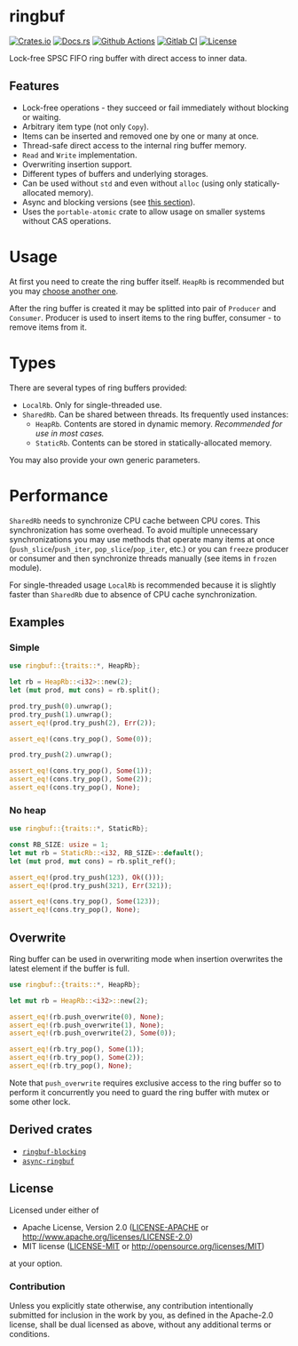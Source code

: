 # ringbuf

[![Crates.io][crates_badge]][crates]
[![Docs.rs][docs_badge]][docs]
[![Github Actions][github_badge]][github]
[![Gitlab CI][gitlab_badge]][gitlab]
[![License][license_badge]][license]

[crates_badge]: https://img.shields.io/crates/v/ringbuf.svg
[docs_badge]: https://docs.rs/ringbuf/badge.svg
[github_badge]: https://github.com/agerasev/ringbuf/actions/workflows/test.yml/badge.svg
[gitlab_badge]: https://gitlab.com/agerasev/ringbuf/badges/master/pipeline.svg
[license_badge]: https://img.shields.io/crates/l/ringbuf.svg

[crates]: https://crates.io/crates/ringbuf
[docs]: https://docs.rs/ringbuf
[github]: https://github.com/agerasev/ringbuf/actions/workflows/test.yml
[gitlab]: https://gitlab.com/agerasev/ringbuf/-/pipelines?scope=branches&ref=master
[license]: #license

Lock-free SPSC FIFO ring buffer with direct access to inner data.

## Features

+ Lock-free operations - they succeed or fail immediately without blocking or waiting.
+ Arbitrary item type (not only `Copy`).
+ Items can be inserted and removed one by one or many at once.
+ Thread-safe direct access to the internal ring buffer memory.
+ `Read` and `Write` implementation.
+ Overwriting insertion support.
+ Different types of buffers and underlying storages.
+ Can be used without `std` and even without `alloc` (using only statically-allocated memory).
+ Async and blocking versions (see [this section](#derived-crates)).
+ Uses the `portable-atomic` crate to allow usage on smaller systems without CAS operations.

# Usage

At first you need to create the ring buffer itself. `HeapRb` is recommended but you may [choose another one](#types).

After the ring buffer is created it may be splitted into pair of `Producer` and `Consumer`.
Producer is used to insert items to the ring buffer, consumer - to remove items from it.

# Types

There are several types of ring buffers provided:

+ `LocalRb`. Only for single-threaded use.
+ `SharedRb`. Can be shared between threads. Its frequently used instances:
  + `HeapRb`. Contents are stored in dynamic memory. *Recommended for use in most cases.*
  + `StaticRb`. Contents can be stored in statically-allocated memory.

You may also provide your own generic parameters.

# Performance

`SharedRb` needs to synchronize CPU cache between CPU cores. This synchronization has some overhead.
To avoid multiple unnecessary synchronizations you may use methods that operate many items at once
(`push_slice`/`push_iter`, `pop_slice`/`pop_iter`, etc.)
or you can `freeze` producer or consumer and then synchronize threads manually (see items in `frozen` module).

For single-threaded usage `LocalRb` is recommended because it is slightly faster than `SharedRb` due to absence of CPU cache synchronization.

## Examples

### Simple

```rust
use ringbuf::{traits::*, HeapRb};

let rb = HeapRb::<i32>::new(2);
let (mut prod, mut cons) = rb.split();

prod.try_push(0).unwrap();
prod.try_push(1).unwrap();
assert_eq!(prod.try_push(2), Err(2));

assert_eq!(cons.try_pop(), Some(0));

prod.try_push(2).unwrap();

assert_eq!(cons.try_pop(), Some(1));
assert_eq!(cons.try_pop(), Some(2));
assert_eq!(cons.try_pop(), None);
```

### No heap

```rust
use ringbuf::{traits::*, StaticRb};

const RB_SIZE: usize = 1;
let mut rb = StaticRb::<i32, RB_SIZE>::default();
let (mut prod, mut cons) = rb.split_ref();

assert_eq!(prod.try_push(123), Ok(()));
assert_eq!(prod.try_push(321), Err(321));

assert_eq!(cons.try_pop(), Some(123));
assert_eq!(cons.try_pop(), None);
```

## Overwrite

Ring buffer can be used in overwriting mode when insertion overwrites the latest element if the buffer is full.

```rust
use ringbuf::{traits::*, HeapRb};

let mut rb = HeapRb::<i32>::new(2);

assert_eq!(rb.push_overwrite(0), None);
assert_eq!(rb.push_overwrite(1), None);
assert_eq!(rb.push_overwrite(2), Some(0));

assert_eq!(rb.try_pop(), Some(1));
assert_eq!(rb.try_pop(), Some(2));
assert_eq!(rb.try_pop(), None);
```

Note that `push_overwrite` requires exclusive access to the ring buffer
so to perform it concurrently you need to guard the ring buffer with mutex or some other lock.

## Derived crates

+ [`ringbuf-blocking`](https://crates.io/crates/ringbuf-blocking)
+ [`async-ringbuf`](https://crates.io/crates/async-ringbuf)

## License

Licensed under either of

 * Apache License, Version 2.0 ([LICENSE-APACHE](LICENSE-APACHE) or http://www.apache.org/licenses/LICENSE-2.0)
 * MIT license ([LICENSE-MIT](LICENSE-MIT) or http://opensource.org/licenses/MIT)

at your option.

### Contribution

Unless you explicitly state otherwise, any contribution intentionally submitted
for inclusion in the work by you, as defined in the Apache-2.0 license, shall be dual licensed as above, without any
additional terms or conditions.
